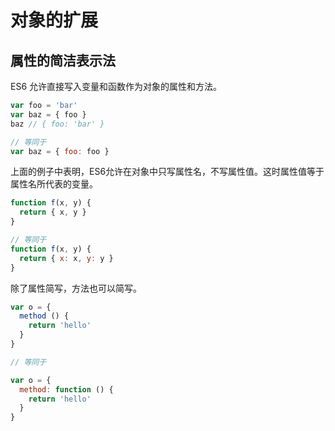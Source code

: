 # 对象的扩展

## 属性的简洁表示法

ES6 允许直接写入变量和函数作为对象的属性和方法。

```js
var foo = 'bar'
var baz = { foo }
baz // { foo: 'bar' }

// 等同于
var baz = { foo: foo }
```

上面的例子中表明，ES6允许在对象中只写属性名，不写属性值。这时属性值等于属性名所代表的变量。

```js
function f(x, y) {
  return { x, y }
}

// 等同于
function f(x, y) {
  return { x: x, y: y }
}
```

除了属性简写，方法也可以简写。

```js
var o = {
  method () {
    return 'hello'
  }
}

// 等同于

var o = {
  method: function () {
    return 'hello'
  }
}
```

